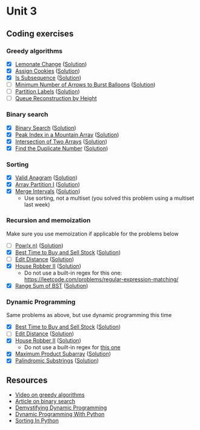 # Unit 3
## Coding exercises
### Greedy algorithms
- [x] [Lemonate Change](https://leetcode.com/problems/lemonade-change) ([Solution](lemonade-change.py))
- [x] [Assign Cookies](https://leetcode.com/problems/assign-cookies) ([Solution](assign-cookies.py))
- [x] [Is Subsequence](https://leetcode.com/problems/is-subsequence) ([Solution](is-subsequence.py))
- [ ] [Minimum Number of Arrows to Burst Balloons](https://leetcode.com/problems/minimum-number-of-arrows-to-burst-balloons) ([Solution]())
- [ ] [Partition Labels](https://leetcode.com/problems/partition-labels) ([Solution]())
- [ ] [Queue Reconstruction by Height](https://leetcode.com/problems/queue-reconstruction-by-height/)

### Binary search
- [x] [Binary Search](https://leetcode.com/problems/binary-search) ([Solution](binary-search.py))
- [x] [Peak Index in a Mountain Array](https://leetcode.com/problems/peak-index-in-a-mountain-array) ([Solution](peak-index-in-a-mountain-array.py))
- [x] [Intersection of Two Arrays](https://leetcode.com/problems/intersection-of-two-arrays/) ([Solution](intersection-of-two-arrays.py))
- [x] [Find the Duplicate Number](https://leetcode.com/problems/find-the-duplicate-number/) ([Solution](find-the-duplicate-number.py))

### Sorting
- [x] [Valid Anagram](https://leetcode.com/problems/valid-anagram) ([Solution](valid-anagram.py))
- [x] [Array Partition I](https://leetcode.com/problems/array-partition-i) ([Solution](array-partition-i.py))
- [x] [Merge Intervals](https://leetcode.com/problems/merge-intervals) ([Solution](merge-intervals.py))
	- Use sorting, not a multiset (you solved this problem using a multiset last week) 

### Recursion and memoization
Make sure you use memoization if applicable for the problems below

- [ ] [Pow(x,n)](https://leetcode.com/problems/powx-n) ([Solution]())
- [x] [Best Time to Buy and Sell Stock](https://leetcode.com/problems/best-time-to-buy-and-sell-stock) ([Solution](best-time-to-buy-and-sell-stock.py))
- [ ] [Edit Distance](https://leetcode.com/problems/edit-distance) ([Solution](house-robber-ii.py))
- [x] [House Robber II](https://leetcode.com/problems/house-robber-ii) ([Solution]())
	- Do not use a built-in regex for this one: https://leetcode.com/problems/regular-expression-matching/
- [x] [Range Sum of BST](https://leetcode.com/problems/range-sum-of-bst/) ([Solution](range-sum-of-bst.py))

### Dynamic Programming
Same problems as above, but use dynamic programming this time

- [x] [Best Time to Buy and Sell Stock](https://leetcode.com/problems/best-time-to-buy-and-sell-stock) ([Solution](best-time-to-buy-and-sell-stock.py))
- [ ] [Edit Distance](https://leetcode.com/problems/edit-distance) ([Solution]())
- [x] [House Robber II](https://leetcode.com/problems/house-robber-ii) ([Solution](house-robber-ii.py))
	- Do not use a built-in regex for [this one](https://leetcode.com/problems/regular-expression-matching/)
- [x] [Maximum Product Subarray](https://leetcode.com/problems/maximum-product-subarray/) ([Solution](maximum-product-subarray.py))
- [x] [Palindromic Substrings](https://leetcode.com/problems/palindromic-substrings/) ([Solution](palindromic-substrings.py))

## Resources
- [Video on greedy algorithms](https://www.coursera.org/learn/algorithms-greedy)
- [Article on binary search](https://www.khanacademy.org/computing/computer-science/algorithms/binary-search/a/binary-search)
- [Demystifying Dynamic Programming](https://www.freecodecamp.org/news/demystifying-dynamic-programming-3efafb8d4296/)
- [Dynamic Programming With Python](https://hackernoon.com/dynamic-programming-python-80f944aa6e6c)
- [Sorting In Python](https://www.programiz.com/python-programming/methods/list/sort)
